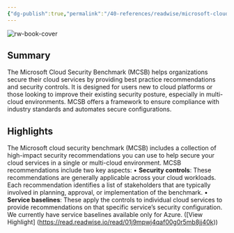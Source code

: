 ```yaml
---
{"dg-publish":true,"permalink":"/40-references/readwise/microsoft-cloud-security-benchmark-introduction/","tags":["rw/articles"]}
---
```


![rw-book-cover](https://learn.microsoft.com/en-us/media/open-graph-image.png)

## Summary

The Microsoft Cloud Security Benchmark (MCSB) helps organizations secure their cloud services by providing best practice recommendations and security controls. It is designed for users new to cloud platforms or those looking to improve their existing security posture, especially in multi-cloud environments. MCSB offers a framework to ensure compliance with industry standards and automates secure configurations.

## Highlights

The Microsoft cloud security benchmark (MCSB) includes a collection of high-impact security recommendations you can use to help secure your cloud services in a single or multi-cloud environment. MCSB recommendations include two key aspects:
• **Security controls**: These recommendations are generally applicable across your cloud workloads. Each recommendation identifies a list of stakeholders that are typically involved in planning, approval, or implementation of the benchmark.
• **Service baselines**: These apply the controls to individual cloud services to provide recommendations on that specific service’s security configuration. We currently have service baselines available only for Azure. ([View Highlight] (https://read.readwise.io/read/01j9mpwj4qaf00g0r5mb8jj40k))



